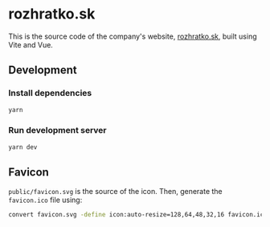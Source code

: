 # rozhratko.sk

This is the source code of the company's website, [rozhratko.sk](https://rozhratko.sk),
built using Vite and Vue.

## Development

### Install dependencies

```bash
yarn
```

### Run development server

```bash
yarn dev
```

## Favicon

`public/favicon.svg` is the source of the icon. Then, generate the `favicon.ico` file using:

```bash
convert favicon.svg -define icon:auto-resize=128,64,48,32,16 favicon.ico
```

